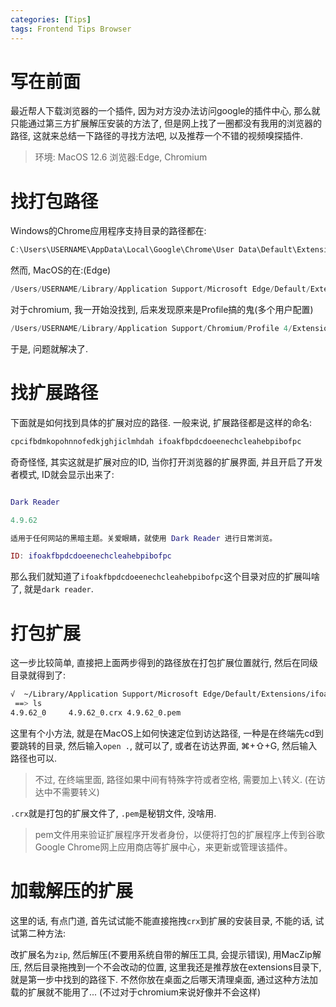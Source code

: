 ```yaml
---
categories: [Tips]
tags: Frontend Tips Browser
---
```


# 写在前面

最近帮人下载浏览器的一个插件, 因为对方没办法访问google的插件中心, 那么就只能通过第三方扩展解压安装的方法了, 但是网上找了一圈都没有我用的浏览器的路径, 这就来总结一下路径的寻找方法吧, 以及推荐一个不错的视频嗅探插件. 

>环境:
>MacOS 12.6
>浏览器:Edge, Chromium

# 找打包路径

Windows的Chrome应用程序支持目录的路径都在:

```c
C:\Users\USERNAME\AppData\Local\Google\Chrome\User Data\Default\Extensions
```

然而, MacOS的在:(Edge)

```c
/Users/USERNAME/Library/Application Support/Microsoft Edge/Default/Extensions
```

对于chromium, 我一开始没找到, 后来发现原来是Profile搞的鬼(多个用户配置)

```c
/Users/USERNAME/Library/Application Support/Chromium/Profile 4/Extensions
```

于是, 问题就解决了.

# 找扩展路径

下面就是如何找到具体的扩展对应的路径. 一般来说, 扩展路径都是这样的命名:

```bash
cpcifbdmkopohnnofedkjghjiclmhdah ifoakfbpdcdoeenechcleahebpibofpc 
```

奇奇怪怪, 其实这就是扩展对应的ID, 当你打开浏览器的扩展界面, 并且开启了开发者模式, ID就会显示出来了:

```lua

Dark Reader

4.9.62

适用于任何网站的黑暗主题。关爱眼睛，就使用 Dark Reader 进行日常浏览。

ID: ifoakfbpdcdoeenechcleahebpibofpc

```

那么我们就知道了`ifoakfbpdcdoeenechcleahebpibofpc`这个目录对应的扩展叫啥了, 就是`dark reader`. 



# 打包扩展

这一步比较简单, 直接把上面两步得到的路径放在打包扩展位置就行, 然后在同级目录就得到了:

```bash
√  ~/Library/Application Support/Microsoft Edge/Default/Extensions/ifoakfbpdcdoeenechcleahebpibofpc
 ==> ls
4.9.62_0     4.9.62_0.crx 4.9.62_0.pem
```

这里有个小方法, 就是在MacOS上如何快速定位到访达路径, 一种是在终端先cd到要跳转的目录, 然后输入`open .`, 就可以了, 或者在访达界面, ⌘+⇧+G, 然后输入路径也可以. 

>   不过, 在终端里面, 路径如果中间有特殊字符或者空格, 需要加上`\`转义. (在访达中不需要转义)

`.crx`就是打包的扩展文件了, `.pem`是秘钥文件, 没啥用. 

>pem文件用来验证扩展程序开发者身份，以便将打包的扩展程序上传到谷歌Google Chrome网上应用商店等扩展中心，来更新或管理该插件。

# 加载解压的扩展

这里的话, 有点门道, 首先试试能不能直接拖拽`crx`到扩展的安装目录, 不能的话, 试试第二种方法:

改扩展名为`zip`, 然后解压(不要用系统自带的解压工具, 会提示错误), 用MacZip解压, 然后目录拖拽到一个不会改动的位置, 这里我还是推荐放在extensions目录下, 就是第一步中找到的路径下. 不然你放在桌面之后哪天清理桌面, 通过这种方法加载的扩展就不能用了... (不过对于chromium来说好像并不会这样)